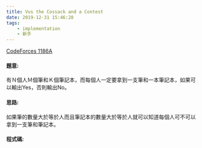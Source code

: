```yaml
---
title: Vus the Cossack and a Contest
date: 2019-12-31 15:46:28
tags:
    - implementation
    - 新手
---
```

[CodeForces 1186A](https://codeforces.com/problemset/problem/1186/A)
<!-- more -->

#### 題意:
有Ｎ個人Ｍ個筆和Ｋ個筆記本，而每個人一定要拿到一支筆和一本筆記本，如果可以輸出Yes，否則輸出No。

#### 思路:
如果筆的數量大於等於人而且筆記本的數量大於等於人就可以知道每個人可不可以拿到一支筆和筆記本。

#### 程式碼:
<script src="https://gist.github.com/Daviswww/de0a33ecc0c63019994a0fdbda7ee181.js"></script>